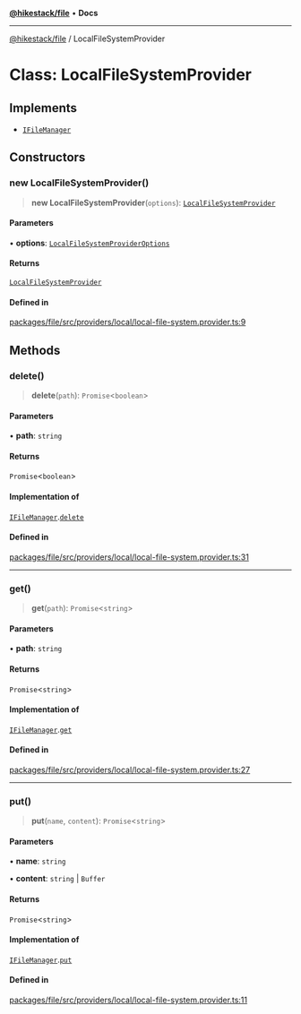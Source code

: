 [**@hikestack/file**](/official/reference/file/index.md) • **Docs**

***

[@hikestack/file](/official/reference/file/globals.md) / LocalFileSystemProvider

# Class: LocalFileSystemProvider

## Implements

- [`IFileManager`](/official/reference/file/interfaces/IFileManager.md)

## Constructors

### new LocalFileSystemProvider()

> **new LocalFileSystemProvider**(`options`): [`LocalFileSystemProvider`](/official/reference/file/classes/LocalFileSystemProvider.md)

#### Parameters

• **options**: [`LocalFileSystemProviderOptions`](/official/reference/file/interfaces/LocalFileSystemProviderOptions.md)

#### Returns

[`LocalFileSystemProvider`](/official/reference/file/classes/LocalFileSystemProvider.md)

#### Defined in

[packages/file/src/providers/local/local-file-system.provider.ts:9](https://github.com/hikestack/hike/blob/93c768ff8bda0e1d030b69f51dc73398023ff386/packages/file/src/providers/local/local-file-system.provider.ts#L9)

## Methods

### delete()

> **delete**(`path`): `Promise`\<`boolean`\>

#### Parameters

• **path**: `string`

#### Returns

`Promise`\<`boolean`\>

#### Implementation of

[`IFileManager`](/official/reference/file/interfaces/IFileManager.md).[`delete`](/official/reference/file/interfaces/IFileManager.md#delete)

#### Defined in

[packages/file/src/providers/local/local-file-system.provider.ts:31](https://github.com/hikestack/hike/blob/93c768ff8bda0e1d030b69f51dc73398023ff386/packages/file/src/providers/local/local-file-system.provider.ts#L31)

***

### get()

> **get**(`path`): `Promise`\<`string`\>

#### Parameters

• **path**: `string`

#### Returns

`Promise`\<`string`\>

#### Implementation of

[`IFileManager`](/official/reference/file/interfaces/IFileManager.md).[`get`](/official/reference/file/interfaces/IFileManager.md#get)

#### Defined in

[packages/file/src/providers/local/local-file-system.provider.ts:27](https://github.com/hikestack/hike/blob/93c768ff8bda0e1d030b69f51dc73398023ff386/packages/file/src/providers/local/local-file-system.provider.ts#L27)

***

### put()

> **put**(`name`, `content`): `Promise`\<`string`\>

#### Parameters

• **name**: `string`

• **content**: `string` \| `Buffer`

#### Returns

`Promise`\<`string`\>

#### Implementation of

[`IFileManager`](/official/reference/file/interfaces/IFileManager.md).[`put`](/official/reference/file/interfaces/IFileManager.md#put)

#### Defined in

[packages/file/src/providers/local/local-file-system.provider.ts:11](https://github.com/hikestack/hike/blob/93c768ff8bda0e1d030b69f51dc73398023ff386/packages/file/src/providers/local/local-file-system.provider.ts#L11)
